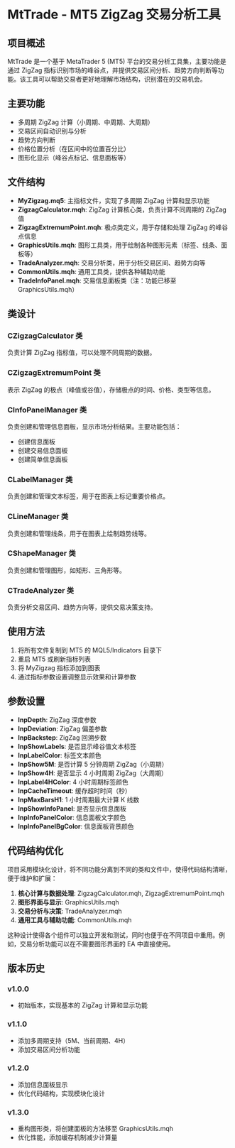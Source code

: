 # MtTrade - MT5 ZigZag 交易分析工具

## 项目概述

MtTrade 是一个基于 MetaTrader 5 (MT5) 平台的交易分析工具集，主要功能是通过 ZigZag 指标识别市场的峰谷点，并提供交易区间分析、趋势方向判断等功能。该工具可以帮助交易者更好地理解市场结构，识别潜在的交易机会。

## 主要功能

- 多周期 ZigZag 计算（小周期、中周期、大周期）
- 交易区间自动识别与分析
- 趋势方向判断
- 价格位置分析（在区间中的位置百分比）
- 图形化显示（峰谷点标记、信息面板等）

## 文件结构

- **MyZigzag.mq5**: 主指标文件，实现了多周期 ZigZag 计算和显示功能
- **ZigzagCalculator.mqh**: ZigZag 计算核心类，负责计算不同周期的 ZigZag 值
- **ZigzagExtremumPoint.mqh**: 极点类定义，用于存储和处理 ZigZag 的峰谷点信息
- **GraphicsUtils.mqh**: 图形工具类，用于绘制各种图形元素（标签、线条、面板等）
- **TradeAnalyzer.mqh**: 交易分析类，用于分析交易区间、趋势方向等
- **CommonUtils.mqh**: 通用工具类，提供各种辅助功能
- **TradeInfoPanel.mqh**: 交易信息面板类（注：功能已移至 GraphicsUtils.mqh）

## 类设计

### CZigzagCalculator 类
负责计算 ZigZag 指标值，可以处理不同周期的数据。

### CZigzagExtremumPoint 类
表示 ZigZag 的极点（峰值或谷值），存储极点的时间、价格、类型等信息。

### CInfoPanelManager 类
负责创建和管理信息面板，显示市场分析结果。主要功能包括：
- 创建信息面板
- 创建交易信息面板
- 创建简单信息面板

### CLabelManager 类
负责创建和管理文本标签，用于在图表上标记重要价格点。

### CLineManager 类
负责创建和管理线条，用于在图表上绘制趋势线等。

### CShapeManager 类
负责创建和管理图形，如矩形、三角形等。

### CTradeAnalyzer 类
负责分析交易区间、趋势方向等，提供交易决策支持。

## 使用方法

1. 将所有文件复制到 MT5 的 MQL5/Indicators 目录下
2. 重启 MT5 或刷新指标列表
3. 将 MyZigzag 指标添加到图表
4. 通过指标参数设置调整显示效果和计算参数

## 参数设置

- **InpDepth**: ZigZag 深度参数
- **InpDeviation**: ZigZag 偏差参数
- **InpBackstep**: ZigZag 回溯步数
- **InpShowLabels**: 是否显示峰谷值文本标签
- **InpLabelColor**: 标签文本颜色
- **InpShow5M**: 是否计算 5 分钟周期 ZigZag（小周期）
- **InpShow4H**: 是否显示 4 小时周期 ZigZag（大周期）
- **InpLabel4HColor**: 4 小时周期标签颜色
- **InpCacheTimeout**: 缓存超时时间（秒）
- **InpMaxBarsH1**: 1 小时周期最大计算 K 线数
- **InpShowInfoPanel**: 是否显示信息面板
- **InpInfoPanelColor**: 信息面板文字颜色
- **InpInfoPanelBgColor**: 信息面板背景颜色

## 代码结构优化

项目采用模块化设计，将不同功能分离到不同的类和文件中，使得代码结构清晰，便于维护和扩展：

1. **核心计算与数据处理**: ZigzagCalculator.mqh, ZigzagExtremumPoint.mqh
2. **图形界面与显示**: GraphicsUtils.mqh
3. **交易分析与决策**: TradeAnalyzer.mqh
4. **通用工具与辅助功能**: CommonUtils.mqh

这种设计使得各个组件可以独立开发和测试，同时也便于在不同项目中重用。例如，交易分析功能可以在不需要图形界面的 EA 中直接使用。

## 版本历史

### v1.0.0
- 初始版本，实现基本的 ZigZag 计算和显示功能

### v1.1.0
- 添加多周期支持（5M、当前周期、4H）
- 添加交易区间分析功能

### v1.2.0
- 添加信息面板显示
- 优化代码结构，实现模块化设计

### v1.3.0
- 重构图形类，将创建面板的方法移至 GraphicsUtils.mqh
- 优化性能，添加缓存机制减少计算量